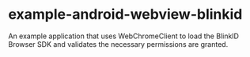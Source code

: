 # example-android-webview-blinkid
An example application that uses WebChromeClient to load the BlinkID Browser SDK and validates the necessary permissions are granted.
